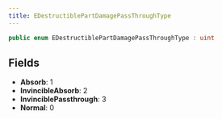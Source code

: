 ```yaml
---
title: EDestructiblePartDamagePassThroughType
---
```


```csharp
public enum EDestructiblePartDamagePassThroughType : uint
```

## Fields

- **Absorb**: 1
- **InvincibleAbsorb**: 2
- **InvinciblePassthrough**: 3
- **Normal**: 0

